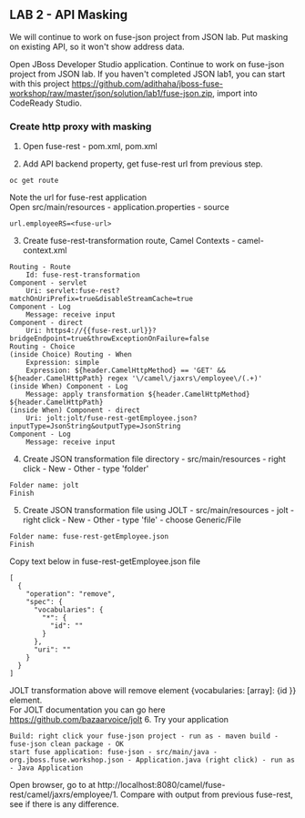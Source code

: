 
## LAB 2 - API Masking

We will continue to work on fuse-json project from JSON lab. Put masking on existing API, so it won't show address data. 

Open JBoss Developer Studio application. Continue to work on fuse-json project from JSON lab. If you haven't completed JSON lab1, you can start with this project https://github.com/adithaha/jboss-fuse-workshop/raw/master/json/solution/lab1/fuse-json.zip, import into CodeReady Studio.

### Create http proxy with masking
	
1. Open fuse-rest - pom.xml, pom.xml

2. Add API backend property, get fuse-rest url from previous step.  
```
oc get route
```
Note the url for fuse-rest application  
Open src/main/resources - application.properties - source
```
url.employeeRS=<fuse-url>
```
3. Create fuse-rest-transformation route, Camel Contexts - camel-context.xml
```
Routing - Route
	Id: fuse-rest-transformation
Component - servlet
	Uri: servlet:fuse-rest?matchOnUriPrefix=true&disableStreamCache=true
Component - Log
	Message: receive input
Component - direct
	Uri: https4://{{fuse-rest.url}}?bridgeEndpoint=true&throwExceptionOnFailure=false
Routing - Choice 
(inside Choice) Routing - When
	Expression: simple
	Expression: ${header.CamelHttpMethod} == 'GET' && ${header.CamelHttpPath} regex '\/camel\/jaxrs\/employee\/(.+)'
(inside When) Component - Log
	Message: apply transformation ${header.CamelHttpMethod} ${header.CamelHttpPath}
(inside When) Component - direct
	Uri: jolt:jolt/fuse-rest-getEmployee.json?inputType=JsonString&outputType=JsonString
Component - Log
	Message: receive input
```
4. Create JSON transformation file directory - src/main/resources - right click - New - Other - type 'folder'
```
Folder name: jolt
Finish
```

5. Create JSON transformation file using JOLT - src/main/resources - jolt - right click - New - Other - type 'file' - choose Generic/File
```
Folder name: fuse-rest-getEmployee.json
Finish
```
Copy text below in fuse-rest-getEmployee.json file
```
[
  {
    "operation": "remove",
    "spec": {
      "vocabularies": {
        "*": {
          "id": ""
        }
      },
      "uri": ""
    }
  }
]
```
JOLT transformation above will remove element {vocabularies: [array]: {id }} element.  
For JOLT documentation you can go here https://github.com/bazaarvoice/jolt
6. Try your application
```
Build: right click your fuse-json project - run as - maven build - fuse-json clean package - OK
start fuse application: fuse-json - src/main/java - org.jboss.fuse.workshop.json - Application.java (right click) - run as - Java Application
```
Open browser, go to at http://localhost:8080/camel/fuse-rest/camel/jaxrs/employee/1. Compare with output from previous fuse-rest, see if there is any difference.

